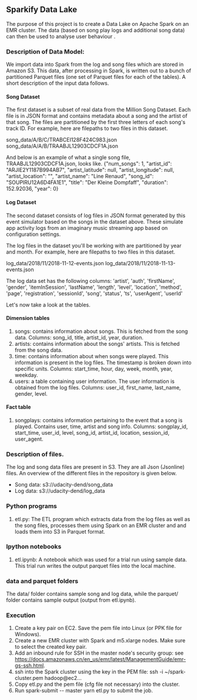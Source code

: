 ## Sparkify Data Lake

The purpose of this project is to create a Data Lake on Apache Spark on an EMR cluster. The data (based on song play logs and additional song data) can then be used to analyse user behaviour . 


### Description of Data Model:
We import data into Spark from the log and song files which are stored in Amazon S3. This data, after processing in Spark, is written out to a bunch of partitioned Parquet files (one set of Parquet files for each of the tables). 
A short description of the input data follows.

#### Song Dataset

The first dataset is a subset of real data from the Million Song Dataset. Each file is in JSON format and contains metadata about a song and the artist of that song. The files are partitioned by the first three letters of each song's track ID. For example, here are filepaths to two files in this dataset.

song_data/A/B/C/TRABCEI128F424C983.json
song_data/A/A/B/TRAABJL12903CDCF1A.json

And below is an example of what a single song file, TRAABJL12903CDCF1A.json, looks like.
{"num_songs": 1, "artist_id": "ARJIE2Y1187B994AB7", "artist_latitude": null, "artist_longitude": null, "artist_location": "", "artist_name": "Line Renaud", "song_id": "SOUPIRU12A6D4FA1E1", "title": "Der Kleine Dompfaff", "duration": 152.92036, "year": 0}

#### Log Dataset
The second dataset consists of log files in JSON format generated by this event simulator based on the songs in the dataset above. These simulate app activity logs from an imaginary music streaming app based on configuration settings.

The log files in the dataset you'll be working with are partitioned by year and month. For example, here are filepaths to two files in this dataset.

log_data/2018/11/2018-11-12-events.json
log_data/2018/11/2018-11-13-events.json

The log data set has the following columns:
'artist',  'auth',  'firstName',  'gender',  'itemInSession',  'lastName',  'length',  'level',  'location',  'method',  'page',  'registration',  'sessionId',  'song',  'status',  'ts',  'userAgent',  'userId'

Let's now take a look at the tables.
#### Dimension tables
1. songs: contains information about songs. This is fetched from the song data. Columns: song_id, title, artist_id, year, duration.
2. artists: contains information about the songs' artists. This is fetched from the song data.
3. time: contains information about when songs were played. This information is present in the log files. The timestamp is broken down into specific units. Columns: start_time, hour, day, week, month, year, weekday.
4. users: a table containing user information. The user information is obtained from the log files. Columns: user_id, first_name, last_name, gender, level.

#### Fact table
1. songplays: contains information pertaining to the event that a song is played. Contains user, time, artist and song info. Columns: songplay_id, start_time, user_id, level, song_id, artist_id, location, session_id, user_agent.

### Description of files.
The log and song data files are present in S3. They are all Json (Jsonline) files. An overview of the different files in the repository is given below. 
* Song data: s3://udacity-dend/song_data
* Log data: s3://udacity-dend/log_data

### Python programs
1. etl.py: The ETL program which extracts data from the log files as well as the song files, processes them using Spark on an EMR cluster and and loads them into S3 in Parquet format.

### Ipython notebooks
1. etl.ipynb: A notebook which was used for a trial run using sample data. This trial run writes the output parquet files into the local machine.

### data and parquet folders
The data/ folder contains sample song and log data, while the parquet/ folder contains sample output (output from etl.ipynb).

### Execution
1. Create a key pair on EC2. Save the pem file into Linux (or PPK file for Windows).
2. Create a new EMR cluster with Spark and m5.xlarge nodes. Make sure to select the created key pair. 
3. Add an inbound rule for SSH in the master node's security group: see https://docs.amazonaws.cn/en_us/emr/latest/ManagementGuide/emr-gs-ssh.html.
4. ssh into the Spark cluster using the key in the PEM file: ssh -i ~/spark-cluster.pem hadoop@ec2...
5. Copy etl.py and the pem file (cfg file not necessary) into the cluster.
1. Run spark-submit -- master yarn etl.py to submit the job.